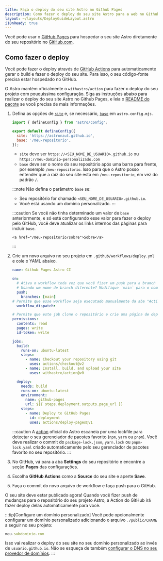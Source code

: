 ```yaml
---
title: Faça o deploy do seu site Astro no Github Pages
description: Como fazer o deploy do seu site Astro para a web no Github Pages.
layout: ~/layouts/DeployGuideLayout.astro
i18nReady: true
---
```


Você pode usar o [GitHub Pages](https://pages.github.com/) para hospedar o seu site Astro diretamente do seu repositório no [GitHub.com](https://github.com/).

## Como fazer o deploy

Você pode fazer o deploy através de [GitHub Actions](https://github.com/features/actions) para automaticamente gerar o build e fazer o deploy do seu site. Para isso, o seu código-fonte precisa estar hospedado no GitHub.

O Astro mantém oficialmente o `withastro/action` para fazer o deploy do seu projeto com pouquíssima configuração. Siga as instruções abaixo para realizar o deploy do seu site Astro no Github Pages, e leia o [README do pacote](https://github.com/withastro/action) se você precisa de mais informações.

1. Defina as opções de [`site`](/pt-br/reference/configuration-reference/#site) e, se necessário, [`base`](/pt-br/reference/configuration-reference/#base) em `astro.config.mjs`.

   ```js title="astro.config.mjs" ins={4-5}
   import { defineConfig } from 'astro/config';

   export default defineConfig({
     site: 'https://astronaut.github.io',
     base: '/meu-repositorio',
   });
   ```

   - `site` deve ser `https://<SEU_NOME_DE_USUARIO>.github.io` ou `https://meu-dominio-personalizado.com`
   - `base` deve ser o nome do seu repositório após uma barra para frente, por exemplo `/meu-repositorio`. Isso para que o Astro posso entender que a raiz do seu site está em `/meu-repositorio`, em vez do padrão `/`.

   :::note
   Não defina o parâmetro `base` se:

   - Seu repositório for chamado `<SEU_NOME_DE_USUARIO>.github.io`.
   - Você está usando um domínio personalizado. 
   :::

   :::caution
   Se você não tinha determinado um valor de `base` anteriormente, e só está configurando esse valor para fazer o deploy pelo GitHub, você deve atualizar os links internos das páginas para incluir `base`.

   ```astro
   <a href="/meu-repositorio/sobre">Sobre</a>
   ```
   :::

2. Crie um novo arquivo no seu projeto em `.github/workflows/deploy.yml` e cole o YAML abaixo.

   ```yaml title="deploy.yml"
   name: Github Pages Astro CI

   on:
     # Ativa o workflow toda vez que você fizer um push para a branch `main`
     # Usando um nome de branch diferente? Modifique `main` para o nome da sua branch
     push:
       branches: [main]
   # Permite que esse workflow seja executado manualmente da aba "Actions" no GitHub.
     workflow_dispatch:

   # Permite que este job clone o repositório e crie uma página de deploy
   permissions:
     contents: read
     pages: write
     id-token: write

   jobs:
     build:
       runs-on: ubuntu-latest
       steps:
         - name: Checkout your repository using git
           uses: actions/checkout@v2
         - name: Install, build, and upload your site
           uses: withastro/action@v0

     deploy:
       needs: build
       runs-on: ubuntu-latest
       environment:
         name: github-pages
         url: ${{ steps.deployment.outputs.page_url }}
       steps:
         - name: Deploy to GitHub Pages
           id: deployment
           uses: actions/deploy-pages@v1
   ```

   :::caution
   A [action](https://github.com/withastro/action) oficial do Astro escaneia por uma lockfile para detectar o seu gerenciador de pacotes favorito (`npm`, `yarn` ou `pnpm`). Você deve realizar o commit do `package-lock.json`, `yarn.lock` ou `pnpm-lock.yaml` criado automaticamente pelo seu gerenciador de pacotes favorito no seu repositório.
   :::

3. No GitHub, vá para a aba **Settings** do seu repositório e encontre a seção **Pages** das configurações.

4. Escolha **GitHub Actions** como a **Source** do seu site e aperte **Save**.

5. Faça o commit do novo arquivo de workflow e faça push para o GitHub.

O seu site deve estar publicado agora! Quando você fizer push de mudanças para o repositório do seu projeto Astro, a Action do GitHub irá fazer deploy delas automaticamente para você.

:::tip[Configure um domínio personalizado]
Você pode opcionalmente configurar um domínio personalizado adicionando o arquivo `./public/CNAME` a seguir no seu projeto:

```js title="public/CNAME"
meu.subdominio.com
```

Isso vai realizar o deploy do seu site no seu domínio personalizado ao invés de `usuario.github.io`. Não se esqueça de também [configurar o DNS no seu provedor de domínios](https://docs.github.com/pt/pages/configuring-a-custom-domain-for-your-github-pages-site/managing-a-custom-domain-for-your-github-pages-site#configuring-a-subdomain).
:::
